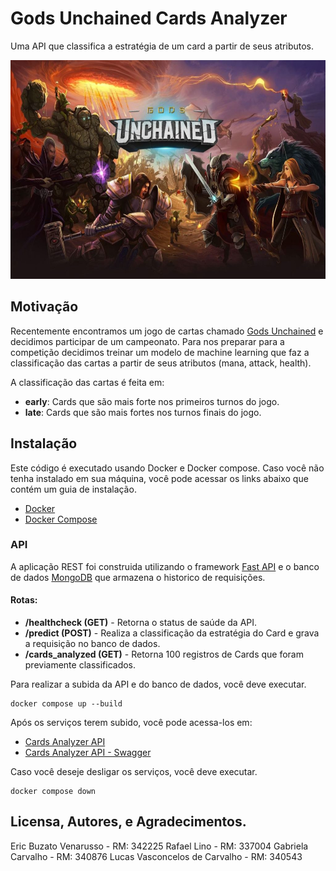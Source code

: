 # Gods Unchained Cards Analyzer
Uma API que classifica a estratégia de um card a partir de seus atributos.

<img src="images/gods_unchained.jpeg" width=600 height=350></img>

## Motivação
Recentemente encontramos um jogo de cartas chamado [Gods Unchained](https://godsunchained.com/) e decidimos participar de um campeonato. Para nos preparar para a competição decidimos treinar um modelo de machine learning que faz a classificação das cartas a partir de seus atributos (mana, attack, health).

A classificação das cartas é feita em:
* **early**: Cards que são mais forte nos primeiros turnos do jogo.
* **late**: Cards que são mais fortes nos turnos finais do jogo.

## Instalação
Este código é executado usando Docker e Docker compose. Caso você não tenha instalado em sua máquina, você pode acessar os links abaixo que contém um guia de instalação.
* [Docker](https://docs.docker.com/get-docker/)
* [Docker Compose](https://docs.docker.com/compose/install/)

### API
A aplicação REST foi construida utilizando o framework [Fast API](https://fastapi.tiangolo.com/) e o banco de dados [MongoDB](https://www.mongodb.com/) que armazena o historico de requisições.

#### Rotas:
* **/healthcheck (GET)** - Retorna o status de saúde da API.
* **/predict (POST)** - Realiza a classificação da estratégia do Card e grava a requisição no banco de dados.
* **/cards_analyzed (GET)** - Retorna 100 registros de Cards que foram previamente classificados.

Para realizar a subida da API e do banco de dados, você deve executar.

```console
docker compose up --build
```

Após os serviços terem subido, você pode acessa-los em:
* [Cards Analyzer API](https://localhost:8000)
* [Cards Analyzer API - Swagger](https://localhost:8000/docs)

Caso você deseje desligar os serviços, você deve executar.
```console
docker compose down
```

## Licensa, Autores, e Agradecimentos.
Eric Buzato Venarusso - RM: 342225
Rafael Lino - RM: 337004
Gabriela Carvalho - RM: 340876
Lucas Vasconcelos de Carvalho - RM: 340543
